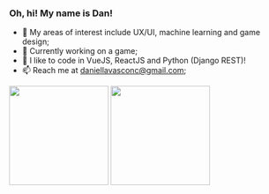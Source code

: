 ### Oh, hi! My name is Dan!

- 🔭 My areas of interest include UX/UI, machine learning and game design;
- 🌱 Currently working on a game;
- 💬 I like to code in VueJS, ReactJS and Python (Django REST)!
- 📫 Reach me at daniellavasconc@gmail.com;

 <div>

  <img height="180em" src="https://github-readme-stats.vercel.app/api?username=danmvas&show_icons=true&theme=dracula&include_all_commits=true&count_private=true"/>
  <img height="180em" src="https://github-readme-stats.vercel.app/api/top-langs/?username=danmvas&layout=compact&langs_count=16&theme=dracula"/>
</div>

<!--
**danmvas/danmvas** is a ✨ _special_ ✨ repository because its `README.md` (this file) appears on your GitHub profile.

Here are some ideas to get you started:

- 🔭 I’m currently working on ...
- 🌱 I’m currently learning ...
- 👯 I’m looking to collaborate on ...
- 🤔 I’m looking for help with ...
- 💬 Ask me about ...
- 📫 How to reach me: ...
- 😄 Pronouns: ...
- ⚡ Fun fact: ...
-->
